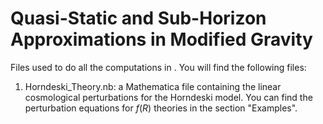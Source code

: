 # Quasi-Static and Sub-Horizon Approximations in Modified Gravity

Files used to do all the computations in . You will find the following files:

1) Horndeski_Theory.nb: a Mathematica file containing the linear cosmological perturbations for the Horndeski model. You can find the perturbation equations for $f(R)$ theories in the section "Examples".

